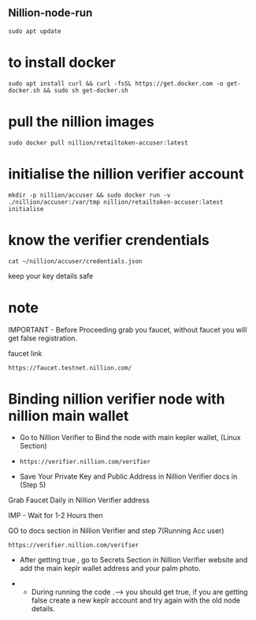 ## Nillion-node-run

```console
sudo apt update
```
# to install docker 
```console
sudo apt install curl && curl -fsSL https://get.docker.com -o get-docker.sh && sudo sh get-docker.sh
```
# pull the nillion images

```console
sudo docker pull nillion/retailtoken-accuser:latest
```
# initialise the nillion verifier account

```console
mkdir -p nillion/accuser && sudo docker run -v ./nillion/accuser:/var/tmp nillion/retailtoken-accuser:latest initialise
```

# know the verifier crendentials

```console
cat ~/nillion/accuser/credentials.json
```

keep your key details safe

# note
IMPORTANT - Before Proceeding grab you faucet, without faucet you will get false registration.

faucet link
```console
https://faucet.testnet.nillion.com/
```

# Binding nillion verifier node with nillion main wallet
- Go to Nillion Verifier to Bind the node with main kepler wallet, (Linux Section)
- ```console
  https://verifier.nillion.com/verifier
  ```
- Save Your Private Key and Public Address in Nillion Verifier docs in (Step 5)

Grab Faucet Daily in Nillion Verifier address


IMP - Wait for 1-2 Hours then

GO to docs section in Nillion Verifier and step 7(Running Acc user)
```console
https://verifier.nillion.com/verifier
```

- After getting true , go to Secrets Section in Nillion Verifier website and add the main keplr wallet address and your palm photo.

- - During running the code .--> you should get true, if you are getting false create a new keplr account and try again with the old node details.

